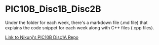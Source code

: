 # PIC10B_Disc1B_Disc2B

Under the folder for each week, there's a markdown file (.md file) that explains the code snippet for each week along with C++ files (.cpp files).

[Link to Nikunj's PIC10B Disc1A Repo](https://github.com/nikunjsanghai/PIC10B_Disc_2B)

